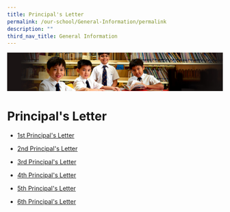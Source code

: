 ```yaml
---
title: Principal's Letter
permalink: /our-school/General-Information/permalink
description: ""
third_nav_title: General Information
---
```

![](/images/Sub-banner1.jpg)

Principal's Letter
==================

* [1st Principal's Letter](/files/1st%20Principal%20Letter%2030%20Dec%2021.pdf)

* [2nd Principal's Letter](/files/2nd%20Principal%20Letter%2021%20Jan%2022.pdf)

* [3rd Principal's Letter](/files/3rd%20%20Principal%20Letter%2021%20February%202022.pdf)

* [4th Principal's Letter](/files/4th%20Principals%20Letter%2031%20March%202022.pdf)

* [5th Principal's Letter](/files/5th%20Principals%20Letter%2026%20April%202022.pdf)

* [6th Principal's Letter](/files/6th%20Principals%20Letter%2023%20May%202022.pdf)
